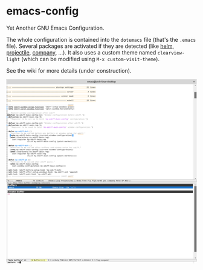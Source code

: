 # emacs-config
Yet Another GNU Emacs Configuration.

The whole configuration is contained into the `dotemacs` file (that's
the `.emacs` file). Several packages are activated if they are detected
(like [helm](https://github.com/emacs-helm/helm), [projectile](https://github.com/bbatsov/projectile), [company](https://github.com/company-mode/company-mode), ...). It also uses a custom theme
named `clearview-light` (which can be modified using `M-x custom-visit-theme`).

See the wiki for more details (under construction).

![alt tag](screenshot-emacs.png)
